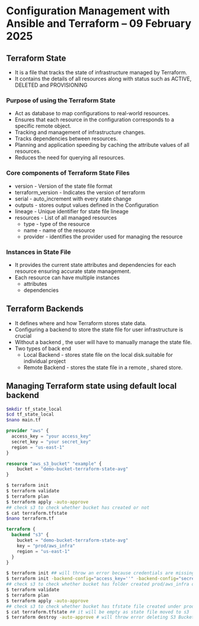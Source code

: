 # Configuration Management with Ansible and Terraform – 09 February 2025  
## Terraform State
- It is a file that tracks the state of infrastructure managed by Terraform.
- It contains the details of all resources along with status such as ACTIVE, DELETED and PROVISIONING

### Purpose of using the Terraform State
- Act as database to map configurations to real-world resources.
- Ensures that each resource in the configuration corresponds to a specific remote object.
- Tracking and management of infrastructure changes.
- Tracks dependencies between resources.
- Planning and application speeding by caching the attribute values of all resources.
- Reduces the need for querying all resources.

### Core components of Terraform State Files
- version - Version of the state file format
- terraform_version - Indicates the version of terraform
- serial - auto_increment with every state change
- outputs - stores output values defined in the Configuration
- lineage - Unique identifier for state file lineage
- resources - List of all managed resources
  - type - type of the resource
  - name - name of the resource
  - provider - identifies the provider used for managing the resource
### Instances in State File
- It provides the current state attributes and dependencies for each resource ensuring accurate state management.
- Each resource can have multiple instances
  - attributes
  - dependencies
## Terraform Backends
- It defines where and how Terraform stores state data.
- Configuring a backend to store the state file for user infrastructure is crucial
- Without a backend , the user will have to manually manage the state file.
- Two types of back end
  - Local Backend - stores state file on the local disk.suitable for individual project
  - Remote Backend - stores the state file in a remote , shared store.
 ## Managing Terraform state using default local backend 
```bash
$mkdir tf_state_local
$cd tf_state_local
$nano main.tf
```
```tf
provider "aws" {
  access_key = "your access_key"
  secret_key = "your secret_key"
  region = "us-east-1"
}

resource "aws_s3_bucket" "example" {
    bucket = "demo-bucket-terraform-state-avg"
}
```
```bash
$ terraform init
$ terraform validate
$ terraform plan
$ terraform apply -auto-approve
## check s3 to check whether bucket has created or not
$ cat terraform.tfstate
$nano terraform.tf
```
```tf
terraform {
  backend "s3" {
    bucket = "demo-bucket-terraform-state-avg"
    key = "prod/aws_infra"
    region = "us-east-1"
  }
}
```
```bash
$ terraform init ## will throw an error because credentials are missing
$ terraform init -backend-config="access_key=''" -backend-config="secret_key=''"
## check s3 to check whether bucket has folder created prod/aws_infra or not
$ terraform validate
$ terraform plan
$ terraform apply -auto-approve
## check s3 to check whether bucket has tfstate file created under prod/aws_infra or not
$ cat terraform.tfstate ## it will be empty as state file moved to s3
$ terraform destroy -auto-approve # will throw error deleting S3 Bucket is not empty
```